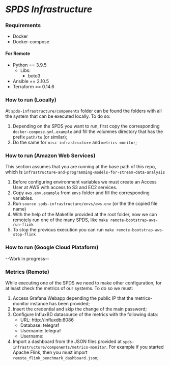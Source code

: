 # *SPDS Infrastructure*

### Requirements
* Docker
* Docker-compose
#### For Remote
* Python == 3.9.5
  * Libs:
    * boto3
* Ansible == 2.10.5
* Terraform == 0.14.6

### How to run (Locally)

At `spds-infrastructure/components` folder can be found the folders with all
the system that can be executed locally. To do so:

1. Depending on the SPDS you want to run, first copy the corresponding 
   `docker-compose.yml.example` and fill the volumnes directory that has the prefix `path/to` (or similar);
2. Do the same for `misc-infrastructure` and `metrics-monitor`;

### How to run (Amazon Web Services)

This section assumes that you are running at the base path of this repo,
which is `infrastructure-and-programming-models-for-stream-data-analysis`

1. Before configuring environment variables we must create an Access User
   at AWS with access to S3 and EC2 services.
2. Copy `aws.env.example` from `envs` folder and fill the
corresponding variables.
3. Run `source spds-infrastructure/envs/aws.env` (or the the copied file name)
4. With the help of the Makefile provided at the root folder,
now we can remotely run one of the many SPDS, like `make remote-bootstrap-aws-run-flink`
5. To stop the previous execution you can run `make remote-bootstrap-aws-stop-flink`


### How to run (Google Cloud Plataform)

--Work in progress--

### Metrics (Remote)

While executing one of the SPDS we need to make other configuration, for at least check the
metrics of our systems. To do so we must:

1. Access Grafana Webapp depending the public IP that the metrics-monitor instance
   has been provided;
2. Insert the credential and skip the change of the main password;
3. Configure InfluxBD datasource of the metrics with the following data:
    * URL: http://influxdb:8086
    * Database: telegraf
    * Username: telegraf
    * Username: <configured password for InfluxDB>
4. Import a dashboard from the JSON files provided at `spds-infrastructure/components/metrics-monitor`.
   For example if you started Apache Flink, then you must import `remote_flink_benchmark_dashboard.json`;

   